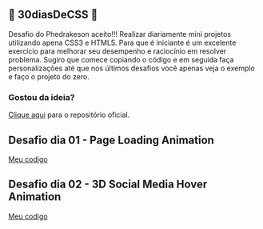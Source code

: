 ## 🚀 30diasDeCSS 🚀
 
Desafio do Phedrakeson aceito!!!
Realizar diariamente mini projetos utilizando apena CSS3 e HTML5.
Para que é iniciante é um excelente exercício para melhorar seu desempenho e raciocínio em resolver problema. Sugiro que comece copiando o código e em seguida faça personalizações até que nos últimos desafios você apenas veja o exemplo e faço o projeto do zero.

### Gostou da ideia?
[Clique aqui](https://github.com/phedrakeson/30diasDeCSS) para o repositório oficial.

##  Desafio dia 01 - Page Loading Animation
[Meu codigo](https://github.com/ricardo-rzo/30diasDeCSS/tree/main/desafios/dia-01)

##  Desafio dia 02 - 3D Social Media Hover Animation
[Meu codigo](https://github.com/ricardo-rzo/30diasDeCSS/tree/main/desafios/dia-02)
